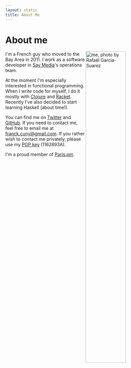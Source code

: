 ```yaml
---
layout: static
title: About Me
---
```


<h1>About me</h1>

<a href="http://www.flickr.com/photos/rgarciasuarez74/5876329422/">
<img alt="me, photo by Rafaël Garcia-Suarez" src="http://farm6.staticflickr.com/5028/5876329422_32040b7f40_b.jpg" width="50%" height="50%" class='portrait' align='right'>
</a>

I'm a French guy who moved to the Bay Area in 2011. I work as a software developer in [Say Media](http://saymedia.com)'s operations team.

At the moment I'm especially interested in functional programming. When I write code for myself, I do it mostly with [Clojure](http://clojure.org) and [Racket](http://racket-lang.org). Recently I've also decided to start learning Haskell (about time!).

You can find me on [Twitter](https://twitter.com/franckcuny) and [GitHub](https://github.com/franckcuny). If you need to contact me, feel free to email me at [franck.cuny@gmail.com](mailto:franck.cuny@gmail.com). If you rather wish to contact me privately, please use my [PGP key](/franckcuny-pubkey.gpg) (1162893A).

I'm a proud member of [Paris.pm](http://paris).
